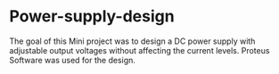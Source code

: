 # Power-supply-design
 The goal of this Mini project was to design a DC power supply with adjustable output voltages without affecting the current levels. Proteus Software was used for the design.
